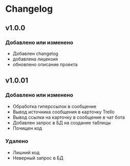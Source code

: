 # Changelog

## v1.0.0

### Добавлено или изменено
- Добавлен changelog
- добавлена лицензия
- обновлено описание проекта


## v1.0.01

### Добавлено или изменено
- Обработка гиперссылок в сообщение
- Вывод источника сообщения в карточку Trello
- Вывод ссылки на карточку в сообщение в чат бота
- Добавлен запрос в БД на создание таблицы
- Почищен код

### Удалено
- Лишний код
- Неверный запрос в БД
